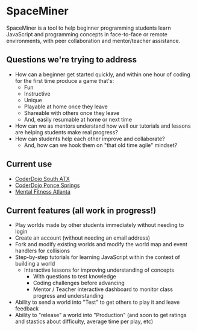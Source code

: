 # SpaceMiner

SpaceMiner is a tool to help beginner programming students
learn JavaScript and programming concepts
in face-to-face or remote environments,
with peer collaboration and mentor/teacher assistance.

## Questions we're trying to address

* How can a beginner get started quickly,
and within one hour of coding for the first time produce a game that's:
  * Fun
  * Instructive
  * Unique
  * Playable at home once they leave
  * Shareable with others once they leave
  * And, easily resumable at home or next time
* How can we as mentors understand how well our tutorials
and lessons are helping students make real progress?
* How can students help each other improve and collaborate?
  * And, how can we hook them on "that old time agile" mindset?

## Current use

* [CoderDojo South ATX](https://www.meetup.com/en-AU/South-Austin-Coworking/events/kswplnywmbfb/)
* [CoderDojo Ponce Springs](http://www.meetup.com/CoderDojoPonceSprings/)
* [Mental Fitness Atlanta](http://www.mentalfitnessatl.org/)

## Current features (all work in progress!)

* Play worlds made by other students immediately without needing to login
* Create an account (without needing an email address)
* Fork and modify existing worlds
and modify the world map
and event handlers for collisions
* Step-by-step tutorials for learning JavaScript
within the context of building a world
  * Interactive lessons for improving understanding of concepts
    * With questions to test knowledge
    * Coding challenges before advancing
    * Mentor / Teacher interactive dashboard
      to monitor class progress and understanding
* Ability to send a world into "Test"
to get others to play it and leave feedback
* Ability to "release" a world into "Production"
(and soon to get ratings and stastics about difficulty,
average time per play, etc)

